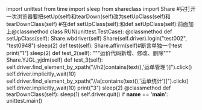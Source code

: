 import unittest
from time import sleep
from shareclass import Share
#只打开一次浏览器要把setUp(self)和tearDown(self)改为setUpClass(self)和tearDownClass(self)
#在def setUpClass(self):和def setUpClass(self):前面加上@classmethod
class RUN(unittest.TestCase):
    @classmethod
    def setUpClass(self):
        Share.wbdriver(self)
        Share(self.driver).login("test002", "test0948")
        sleep(2)
    def test(self):
        Share.affirm(self)#断言单独一个test
        print("1")
        sleep(2)
    def test_2(self):
        """运价代码新增、修改、删除"""
        Share.YJGL_yjdm(self)
    def test_3(self):
        self.driver.find_element_by_xpath("//h2[contains(text(),'运单管理')]").click()
        self.driver.implicitly_wait(10)
        self.driver.find_element_by_xpath("//a[contains(text(),'运单统计')]").click()
        self.driver.implicitly_wait(10)
        print("3")
        sleep(2)
    @classmethod
    def tearDownClass(self):
        sleep(1)
        self.driver.quit()
if __name__ == '__main__':
    unittest.main()
